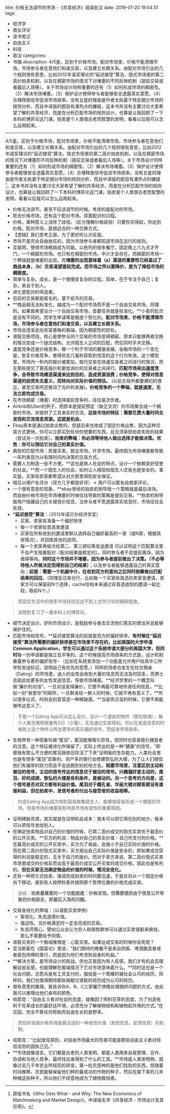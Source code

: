 title: 价格无法调节的市场 -《共享经济》阅读批注
date: 2019-01-20 19:54:51
tags:
  - 经济学
  - 商业评论
  - 读书笔记
  - 自由主义
  - 科技
  - 政治
categories:
  - 书摘
description: 4/5星。区别于价格市场，配对市场里，价格不能清理市场，市场参与者在意他们和谁交易，以及建立长期关系。由配对市场引出的几个规则很有意思，比如2012年诺奖理论的“延迟接受”算法，隐式市场里的第二高价拍卖机制，以及在稠密市场的情况下对堵塞的不同反映机制（提前交易或者最后入场等）。关于市场设计同样重要的还有（1）如何形成市场的稠密性。（2）解决市场堵塞。（3）保护设计使得参与者能够安全透露真实意愿。（4）合理释放信号促进市场效率。没有五星的理由是作者太执着于特定细分市场的规则分析，而且中译版的题目有凑热点的嫌疑，这本书并没有主要讨论大家希望了解的共享经济，而是在分析匹配市场的规则设计，也算是让我回顾了一下本科的博弈论这门课。拍卖是个人类很古老而智慧的发明，看看以后我可以怎么运用起来。
---

4/5星。区别于价格市场，配对市场里，价格不能清理市场，市场参与者在意他们和谁交易，以及建立长期关系。由配对市场引出的几个规则很有意思，比如2012年诺奖理论的“延迟接受”算法，隐式市场里的第二高价拍卖机制，以及在稠密市场的情况下对堵塞的不同反映机制（提前交易或者最后入场等）。关于市场设计同样重要的还有（1）如何形成市场的稠密性。（2）解决市场堵塞。（3）保护设计使得参与者能够安全透露真实意愿。（4）合理释放信号促进市场效率。没有五星的理由是作者太执着于特定细分市场的规则分析，而且中译版的题目有凑热点的嫌疑[^1]，这本书并没有主要讨论大家希望了解的共享经济，而是在分析匹配市场的规则设计，也算是让我回顾了一下本科的博弈论这门课。拍卖是个人类很古老而智慧的发明，看看以后我可以怎么运用起来。

- 价格无法调节。甚至不应该调节的时候。考虑的是配对的市场。
- 除去价格市场，还有这个配对市场。双面配对的过程。
- 价格，某种意义上消除了歧视。（区分理解价格歧视）只要你买得起，你达到价格。配对市场，是很远古的一种交换方式。
- 【逻辑】我们思考正面，为了更好的认识反面。
- 市场不是完全自由放任的，因为市场参与者都知道市场在运行的规则。
- 互联网，使得市场稀疏成为可能。以色列的很多餐厅，固定晚上八九点才开门。一个稠密的市场。也只有在稠密的市场，中介才会存在。而稠密的市场一个弊端就是堵塞的出现。而**堵塞的出现意味着（a）渠道的重要性已经盖过了商品本身，（b）交易渴望提前完成。而市场之所以要降价，是为了降低市场的稠密度。**
- 简单与复杂。成长，是一个慢慢变复杂的过程。简单，在于专注于自己；复杂，来自于别人。
- 进化是配对的缔造者。
- 目前的交易都是匿名的。基于纸币的交易。
- **商品越无法标准化，越成为一个配对市场而不是一个自由交易市场，同理的，如果我希望设计一个自由交易市场，首要任务就是标准化。**小麦的批次是没有不同的。而学生申请等是极度个性化的。**配对市场里，价格不能清理市场，市场参与者在意他们和谁交易，以及建立长期关系。**
- 市场会逐渐走向贫富悬殊的极端，因为稠密性的好处。
- 肾脏交换项目。核心是使参与同个交易的市场变得稠密。原本只能够两者交换的情况变成一个链式结构，允许陌生人之间的匹配，然后同时手术交换。
- 速度竞争还是价格竞争，哪一个利于市场的健康发展。金融市场的一个变化是，恢复价格竞争，使得优先几毫秒获取到信息的这个行为失效。这个模型里，市场内一秒内的报价被累加，取代交易在快速交易者之间进行的情况，而在那些提交了更高报价和更低询价的交易者之间进行。**匹配市场突出速度竞争，会导致市场建造渠道来达到目的，造成资源浪费；价格竞争，使得对信息渠道的投资失去意义，而转向对实际价值的预估。** (以前交易所都要建的的很近，甚至交易所还推动了光纤的发展)。**价格竞争的一个弊端，就是速度，无法立即完成交易。**
- 在市场稠密（堵塞）时选择提前竞争的，往往是次优者。
- Airbnb和Uber的例子，把原本是提前预定（缺乏交流）的市场聚合成一个稠密的市场，并提供了工具来实时交流。**这些市场的特征：需要花费大量时间去发现和交流信息资源。这就是机会。**
- Ebay原本是通过拍卖出售的，但是后来也改成了固定价格出售，因为这种交易方式更快，你可以立即买到任何你想要的东西，且无须承担拍卖失败的结果（尝试另一次拍卖）。**拍卖的弊端：你必须等待他人做出选择才能做决策。优势：你可以预估它对自己的真实价值。**
- 典型的匹配市场：房屋买卖，就业市场，升学市场。最终因为市场堵塞都导致一系列表现为以有限时间内决策的交易方式。
- 需要人为制造一些不方便。**这也是熟人社会的特点，设计一个依赖良好信誉的社会。**而一个陌生人的社会，如何让人相信和陌生人交易也是安全的。事实是，买家和卖家都希望从对方那里得到安全保证。
- 相互以用户名评分（双方几乎都是好评）-> 用户可以匿名给商家评论。
- 一个很有意思的现象，**ebay曾经的拍卖机制导致一个策略就是最后进场。而自由价格市场在市场堵塞的时候往往导致的策略是提前交易。**拍卖机制导致用户隐藏自己的关键竞价信息，当参与者不愿透露真实信息时，市场往往会失效。
- **“延迟接受”算法**：（2012年诺贝尔经济学奖）
	- 买家、卖家各准备一个偏好排序
	- 每一个卖家给首选发邀请
	- 买家在所有收到的邀请里默认选择自己偏好最高的一家（或N家，根据具体情况），并回绝其他的选项。
	- 每一个卖家再依次给第二、第三顺位等发送邀请
可以证明这个匹配算法里不会产生阻塞配对（配对结果是稳定的）。同时参与者不会提前离场，因为值得等待。**同时这个市场并不堵塞，因为参与者提前做出了决策。（不必等待他人所做决定而得到自己的结果）**；以及参与者能够透露自己的真实意向；**前提：需要一个机器中介，在收到双方的意向之后同时统筹做出匹配结果的回应**。（同理反过来也行，比如每一个买家给首选的卖家发邀请，卖家方可以保留前N个选择，cache住和未来通过非首选收到的邀请一起比较，取前N个。）
> 而现实生活中的很多市场往往还达不到上文所讨论的稠密程度。
>  
> 没想到复习了一遍本科上的博弈论。
- 细节决定设计。好的市场设计，是鼓励参与者去交流他们真实的想法并且能够保护住的。
- 匹配市场和信号。**延迟接受算法的前提是双方的偏好排序。**有时候在“延迟接受”算法所需要的偏好排序是在市场里不存在的，比如美国的大学申请Common Application，学生可以通过这个系统申请大部分的美国大学，但同时**每一份申请都是独立且平等的。这个时候提高市场效率的方式是，设计机制暴露参与者的偏好信号- （比如在系统里添加一个功能是允许用户给其中三所学校发送标记，说明自己有优先的意愿。）同样的场景也发生在社交相亲（Dating）的市场里，迷人的女性会收到大量的信息而无法及时回复，而男士会因此给更多的女性发送信息，导致市场堵塞。**经济学里的一个概念叫做“廉价的对话”，一旦对话变得廉价，它便不再能可靠地传递任何信息。**比如一封“我爱你”的邮件，一旦群发给一群人的时候，它就不再有意义了。**所以很多仪式、时尚会刻意营造一种稀缺感。**当装饰泛滥的时候，它便不再能够传达意义了。
> 于是一个Dating App可以这么设计。设计一个虚拟的物件（譬如玫瑰），每个人每天限制限量有3只（少量），无法通过交易得到。可以在发送信息的时候附上这个物件以传达更多的真实偏好信号，而促进市场效率。
- 生物界有一种现象叫做“尾羽”，尾羽能够吸引异性，但同时也容易吸引捕食者的注意。这个特征被进化所保留了，实际上传达的是一种“健康”的信号，“即便我有那么不方便的尾羽我依旧存活了下来”证明我的生存能力。人类社会里也是有很多“尾羽”现象的。资产多的银行会修建恢弘的大楼，为了让人们相信他们有雄厚的财力而且不会逃跑到别的地方去。**阻塞市场里，注意区别主动和被动的信号，主动的信号传达的信息优于被动的信号。兴趣偏好是主动的，尾羽、好的成绩、恢弘的大楼是有利条件，是被动的。**另一个思考的方向是，这个信号是否对双方都有利益价值。尾羽对于雌孔雀、华丽大楼对顾客都没有直接利益，但在**拍卖中，发信号者的付出与接受者的收益相等。**
> 约会Dating App因为特别容易聚集陌生人，能够很容易形成一个稠密的市场，但是市场的堵塞是影响其市场有效性的重要原因。
- 证明稀缺资源，其实就是在证明机会成本：我本可以把它用在别的地方，我本可以把信号发给别人。
- 在确定拍卖物品对自己的价值的时候，已第二高价成交的隐式买卖优于最高价的公开买卖。**买方的利润：物品对自己的真实价值 - 自己所支付的价格。**在最高价成交的公开买卖中，买方为了收益，会报小于自己实际价值的价格。而在第二高价的隐式买卖中，买方报出自己实际价值是安全的，即如果成交获得的利润是稳定的，无关于自己的报价。而对于卖方来说，第二高价隐式买卖市场里成交的价格反而会高于最高价成交公开买卖的成交价格，因此也是有利的。**但在买家无法确定物品的价值的时候，情况会变化。**
- 还有一种荷兰式拍卖，强调完成拍卖的时间要迅速，于是反向从一个固定价格向下移动，直到有人按停秒表并按照那个暂停位置的价格完成买卖。
> 总结：**拍卖最重要的一个功能就是：价格发现。但需要提防由于信息公开导致的价格狙击，即最后入场的问题。**
- 交易金钱化的弊端：（以肾脏买卖举例）
	- 客观化。失去道德价值。
	- 强迫性。当价格满足时一定会完成的交易。
	- 失去同情心。譬如公众会认为穷人和弱势群体可以通过买卖肾脏来换钱，那么不需要给予同情。
- 肾脏买卖的一个极端推理是：心脏买卖。如果达成交易的时候你会死呢？
- 亚当斯密在《国富论》里说，“我们期待的晚餐不是来自肉贩、啤酒酿造者或者面包师傅的善行，而是因为他们考虑到自身的利益。”
- **解决方案，是市场设计的挑战。但也正是因为有人反感，我们才有机会去理解这些反感，也能理解在极端情况下它对市场意味着什么。**同时这也是一个社会问题。志愿兵是有工资支付的，服役是一个荣耀的被社会认可的经历，同样的，我们也值得期待那些捐献过肾脏的经历成为认可的经历。
- 很有意思的推理。我告诉你A、B、C三家餐厅傍晚处理拥挤问题的方式，由此我可以推理出他们桌布的颜色。
- 哈耶克：“自由主义者对社会的态度，就像园丁照料花草的态度，为了创造有利于花草成长的最舒适环境，必须充分了解植物结构和植物起作用的方式。”在花园，完全不靠任何帮助而自由生长的是野草。
> 而恰好自由价格市场是最合适的一种发现价值（发现信息，反馈信息）的机制。
- 哈耶克：“比起放任原则，对自由市场最大的伤害可能是那些自由主义者对经验法则的固执己见。”
- **市场就像语言。它们都是古老的人类发明，都是人类用来自我管理、合作、协调和与他人竞争，最终找出谁得到了什么的工具。**市场是人类发明物。就像过去几千年农业所经历的转变。第一批农民种的是他们找到的东西，但随着时间推移，农民能够保留他们种的最成功的作物的种子，然后在接下来的几年种植这些种子，所以他们不经意地成为了植物栽培者。

[^1]: 原版书名《Who Gets What - and Why: The New Economics of Matchmaking and Market Design》，中译版名字《共享经济 - 市场设计及其应用》。